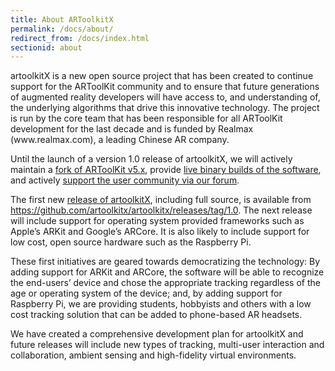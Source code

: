 ```yaml
---
title: About ARToolkitX
permalink: /docs/about/
redirect_from: /docs/index.html
sectionid: about
---
```


<div class="row panel panel-default">
    <div class="col-md-8 panel-body">
        <p>
        artoolkitX is a new open source project that has been created to continue support for the ARToolKit community and to ensure that future generations of augmented reality developers will have access to, and understanding of, the underlying algorithms that drive this innovative technology.  The project is run by the core team that has been responsible for all ARToolKit development for the last decade and is funded by Realmax (www.realmax.com), a leading Chinese AR company.
        </p>
        <p>
        Until the launch of a version 1.0 release of artoolkitX, we will actively maintain a <a href="https://github.com/artoolkitx/artoolkit5" target="_blank">fork of ARToolKit v5.x</a>, provide <a href="http://www.artoolkitx.org/docs/downloads">live binary builds of the software</a>, and actively <a href="http://forums.artoolkitx.org" target="_blank">support the user community via our forum</a>.
         </p>
        <p>
        The first new <a href="https://github.com/artoolkitx/artoolkitx/releases/tag/1.0.">release of artoolkitX</a>, including full source, is available from <a href="https://github.com/artoolkitx/artoolkitx/releases/tag/1.0">https://github.com/artoolkitx/artoolkitx/releases/tag/1.0</a>. The next release will include support for operating system provided frameworks such as Apple’s ARKit and Google’s ARCore. It is also likely to include support for low cost, open source hardware such as the Raspberry Pi.
        </p>
        <p>
        These first initiatives are geared towards democratizing the technology: By adding support for ARKit and ARCore, the software will be able to recognize the end-users’ device and chose the appropriate tracking regardless of the age or operating system of the device; and, by adding support for Raspberry Pi, we are providing students, hobbyists and others with a low cost tracking solution that can be added to phone-based AR headsets.
        </p>
        <p>
        We have created a comprehensive development plan for artoolkitX and future releases will include new types of tracking, multi-user interaction and collaboration, ambient sensing and high-fidelity virtual environments.
        </p>
    </div>
</div>